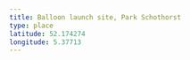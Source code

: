 ```yaml
---
title: Balloon launch site, Park Schothorst
type: place
latitude: 52.174274
longitude: 5.37713
---
```


